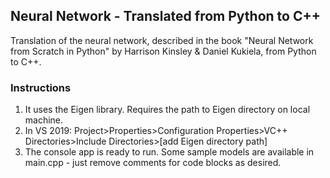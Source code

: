 ## Neural Network - Translated from Python to C++

Translation of the neural network, described in the book "Neural Network from Scratch in Python" by Harrison Kinsley & Daniel Kukiela, from Python to C++.

### Instructions

1. It uses the Eigen library. Requires the path to Eigen directory on local machine.
2. In VS 2019: Project>Properties>Configuration Properties>VC++ Directories>Include Directories>[add Eigen directory path]
3. The console app is ready to run. Some sample models are available in main.cpp - just remove comments for code blocks as desired.

